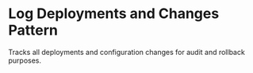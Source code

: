 # Log Deployments and Changes Pattern
Tracks all deployments and configuration changes for audit and rollback purposes.
